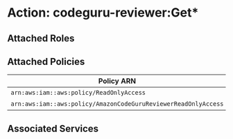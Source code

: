 # Action: codeguru-reviewer:Get*

## Attached Roles

## Attached Policies

| Policy ARN | Policy Name |
|------------|-------------|
| `arn:aws:iam::aws:policy/ReadOnlyAccess` | [ReadOnlyAccess](../policies.md#readonlyaccess) |
| `arn:aws:iam::aws:policy/AmazonCodeGuruReviewerReadOnlyAccess` | [AmazonCodeGuruReviewerReadOnlyAccess](../policies.md#amazoncodegurureviewerreadonlyaccess) |

## Associated Services

